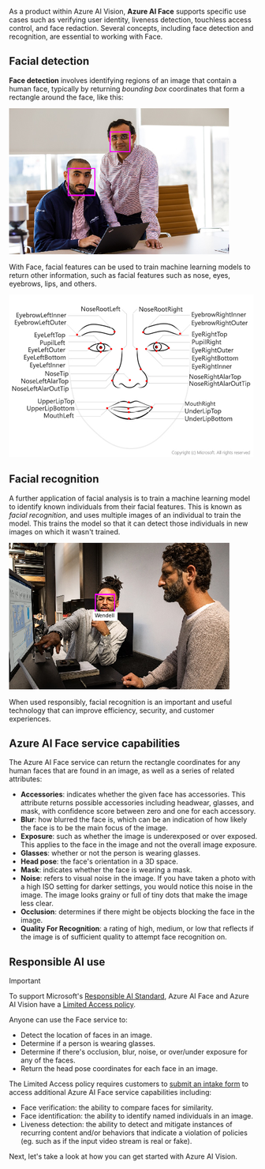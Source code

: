 As a product within Azure AI Vision, **Azure AI Face** supports specific use cases such as verifying user identity, liveness detection, touchless access control, and face redaction. Several concepts, including face detection and recognition, are essential to working with Face.

## Facial detection

**Face detection** involves identifying regions of an image that contain a human face, typically by returning *bounding box* coordinates that form a rectangle around the face, like this:

![An image with two faces highlighted in rectangles](../media/face-detection-1.png)

With Face, facial features can be used to train machine learning models to return other information, such as facial features such as nose, eyes, eyebrows, lips, and others.

![facial landmarks image showing data around face characteristics](../media/landmarks-2.png)
 
## Facial recognition

A further application of facial analysis is to train a machine learning model to identify known individuals from their facial features. This is known as *facial recognition*, and uses multiple images of an individual to train the model. This trains the model so that it can detect those individuals in new images on which it wasn't trained.

![A person identified as "Wendell"](../media/facial-recognition-1.png)

When used responsibly, facial recognition is an important and useful technology that can improve efficiency, security, and customer experiences. 

## Azure AI Face service capabilities

The Azure AI Face service can return the rectangle coordinates for any human faces that are found in an image, as well as a series of related attributes: 

- **Accessories**: indicates whether the given face has accessories. This attribute returns possible accessories including headwear, glasses, and mask, with confidence score between zero and one for each accessory.
- **Blur**: how blurred the face is, which can be an indication of how likely the face is to be the main focus of the image.
- **Exposure**: such as whether the image is underexposed or over exposed. This applies to the face in the image and not the overall image exposure.
- **Glasses**: whether or not the person is wearing glasses.
- **Head pose**: the face's orientation in a 3D space.
- **Mask**: indicates whether the face is wearing a mask.
- **Noise**: refers to visual noise in the image. If you have taken a photo with a high ISO setting for darker settings, you would notice this noise in the image. The image looks grainy or full of tiny dots that make the image less clear.
- **Occlusion**: determines if there might be objects blocking the face in the image.
- **Quality For Recognition**: a rating of high, medium, or low that reflects if the image is of sufficient quality to attempt face recognition on. 

## Responsible AI use 

>[!IMPORTANT]
>To support Microsoft's [Responsible AI Standard](https://blogs.microsoft.com/on-the-issues/2022/06/21/microsofts-framework-for-building-ai-systems-responsibly/), Azure AI Face and Azure AI Vision have a [Limited Access policy](https://aka.ms/AAh91ff).

Anyone can use the Face service to:
* Detect the location of faces in an image.
* Determine if a person is wearing glasses.
* Determine if there's occlusion, blur, noise, or over/under exposure for any of the faces.
* Return the head pose coordinates for each face in an image.

The Limited Access policy requires customers to [submit an intake form](https://aka.ms/facerecognition) to access additional Azure AI Face service capabilities including:
* Face verification: the ability to compare faces for similarity.
* Face identification: the ability to identify named individuals in an image. 
* Liveness detection: the ability to detect and mitigate instances of recurring content and/or behaviors that indicate a violation of policies (eg. such as if the input video stream is real or fake).

Next, let's take a look at how you can get started with Azure AI Vision.